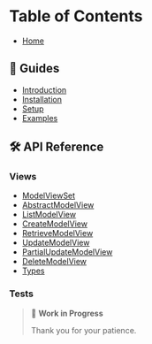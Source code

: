 # Table of Contents

  - [Home](Home)

## 📖 Guides

  - [Introduction](01-Introduction)
  - [Installation](02-Installation)
  - [Setup](03-Setup)
  - [Examples](04-Examples)

## 🛠 API Reference

### Views

  - [ModelViewSet](ModelViewSet)
  - [AbstractModelView](AbstractModelView)
  - [ListModelView](ListModelView)
  - [CreateModelView](CreateModelView)
  - [RetrieveModelView](RetrieveModelView)
  - [UpdateModelView](UpdateModelView)
  - [PartialUpdateModelView](PartialUpdateModelView)
  - [DeleteModelView](DeleteModelView)
  - [Types](Types)

### Tests

> 🚧 **Work in Progress**
>
> Thank you for your patience.
